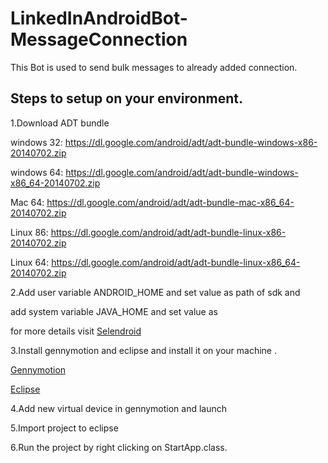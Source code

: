 # LinkedInAndroidBot-MessageConnection
This Bot is used to send bulk messages to already added connection. 

Steps to setup on your environment.
-----------------------------------
1.Download ADT bundle 

  windows 32: https://dl.google.com/android/adt/adt-bundle-windows-x86-20140702.zip

  windows 64: https://dl.google.com/android/adt/adt-bundle-windows-x86_64-20140702.zip

  Mac 64: https://dl.google.com/android/adt/adt-bundle-mac-x86_64-20140702.zip

  Linux 86: https://dl.google.com/android/adt/adt-bundle-linux-x86-20140702.zip

  Linux 64: https://dl.google.com/android/adt/adt-bundle-linux-x86_64-20140702.zip

2.Add user variable ANDROID_HOME and set value as path of sdk and

  add system variable JAVA_HOME and set value as
  
  for more details visit [Selendroid](http://selendroid.io/setup.html )

3.Install gennymotion and eclipse and install it on your machine . 

  [Gennymotion](https://www.genymotion.com/thank-you-freemium/)
  
  [Eclipse](https://eclipse.org/downloads/)

4.Add new virtual device in gennymotion and launch

5.Import project to eclipse 

6.Run the project by right clicking on StartApp.class.

  
